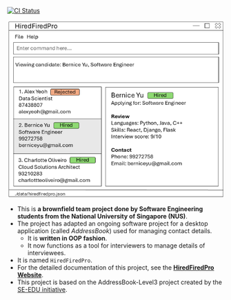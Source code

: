 [![CI Status](https://github.com/se-edu/addressbook-level3/workflows/Java%20CI/badge.svg)](https://github.com/se-edu/addressbook-level3/actions)

![Ui](docs/images/Ui.png)

* This is **a brownfield team project done by Software Engineering students from the National University of Singapore (NUS)**.<br>
* The project has adapted an ongoing software project for a desktop application (called _AddressBook_) used for managing contact details.
  * It is **written in OOP fashion**.
  * It now functions as a tool for interviewers to manage details of interviewees.
* It is named `HiredFiredPro`.
* For the detailed documentation of this project, see the **[HiredFiredPro Website](https://ay2425s1-cs2103t-w09-1.github.io/tp)**.
* This project is based on the AddressBook-Level3 project created by the [SE-EDU initiative](https://se-education.org).